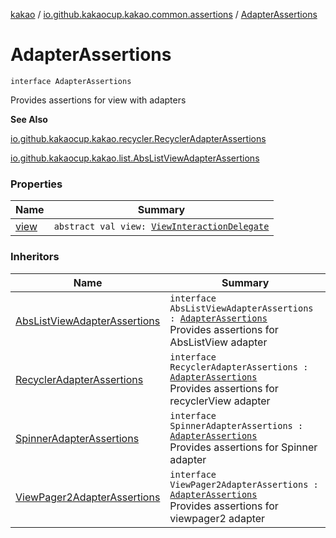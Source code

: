 [kakao](../../index.md) / [io.github.kakaocup.kakao.common.assertions](../index.md) / [AdapterAssertions](./index.md)

# AdapterAssertions

`interface AdapterAssertions`

Provides assertions for view with adapters

**See Also**

[io.github.kakaocup.kakao.recycler.RecyclerAdapterAssertions](../../io.github.kakaocup.kakao.recycler/-recycler-adapter-assertions/index.md)

[io.github.kakaocup.kakao.list.AbsListViewAdapterAssertions](../../io.github.kakaocup.kakao.list/-abs-list-view-adapter-assertions/index.md)

### Properties

| Name | Summary |
|---|---|
| [view](view.md) | `abstract val view: `[`ViewInteractionDelegate`](../../io.github.kakaocup.kakao.delegate/-view-interaction-delegate/index.md) |

### Inheritors

| Name | Summary |
|---|---|
| [AbsListViewAdapterAssertions](../../io.github.kakaocup.kakao.list/-abs-list-view-adapter-assertions/index.md) | `interface AbsListViewAdapterAssertions : `[`AdapterAssertions`](./index.md)<br>Provides assertions for AbsListView adapter |
| [RecyclerAdapterAssertions](../../io.github.kakaocup.kakao.recycler/-recycler-adapter-assertions/index.md) | `interface RecyclerAdapterAssertions : `[`AdapterAssertions`](./index.md)<br>Provides assertions for recyclerView adapter |
| [SpinnerAdapterAssertions](../../io.github.kakaocup.kakao.spinner/-spinner-adapter-assertions/index.md) | `interface SpinnerAdapterAssertions : `[`AdapterAssertions`](./index.md)<br>Provides assertions for Spinner adapter |
| [ViewPager2AdapterAssertions](../../io.github.kakaocup.kakao.pager2/-view-pager2-adapter-assertions/index.md) | `interface ViewPager2AdapterAssertions : `[`AdapterAssertions`](./index.md)<br>Provides assertions for viewpager2 adapter |

